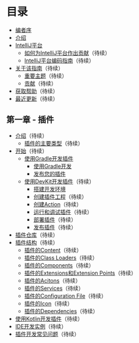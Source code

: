 # 目录

* [编者序](README.md)
* [介绍](Introduction.md)
* [IntelliJ平台](TheIntelliJPlatform/TheIntelliJPlatform.md)  
    * [如何为IntelliJ平台作出贡献](TheIntelliJPlatform/ContributingToTheIntelliJPlatform.md)（待续）  
    * [IntelliJ平台编码指南](TheIntelliJPlatform/IntelliJCodingGuidelines.md)（待续）
* [关于该指南]()（待续）  
  * [重要主题]()（待续）  
  * [贡献]()（待续）  
* [获取帮助]()（待续）  
* [最近更新]()（待续）

## 第一章 - 插件
* [介绍]()（待续）  
  * [插件的主要类型]()（待续）  
* [开始]()（待续）  
  * [使用Gradle开发插件](Part1/GettingStarted/UsingGradle/UsingGradle.md)  
    * [使用Gradle开发](Part1/GettingStarted/UsingGradle/GettingStartedWithGradle.md)  
    * [发布您的插件](Part1/GettingStarted/UsingGradle/PublishingYourPlugin.md)
  * [使用DevKit开发插件]()（待续）  
    * [搭建开发环境](Part1/GettingStarted/UsingDevKit/SettingUpADevelopmentEnvironment.md)  
    * [创建插件工程]()（待续）  
    * [创建Action]()（待续）  
    * [运行和调试插件]()（待续）  
    * [部署插件]()（待续）  
    * [发布插件]()（待续）  
* [插件仓库]()（待续）  
* [插件结构]()（待续）  
  * [插件的Content]()（待续）  
  * [插件的Class Loaders]()（待续）  
  * [插件的Components]()（待续）  
  * [插件的Extensions和Extension Points]()（待续）  
  * [插件的Acitons]()（待续）  
  * [插件的Services]()（待续）  
  * [插件的Configuration File]()（待续）  
  * [插件的Icon]()（待续）
  * [插件的Dependencies]()（待续）  
* [使用Kotlin开发插件]()（待续）  
* [IDE开发实例]()（待续）  
* [插件开发常见问题]()（待续）
